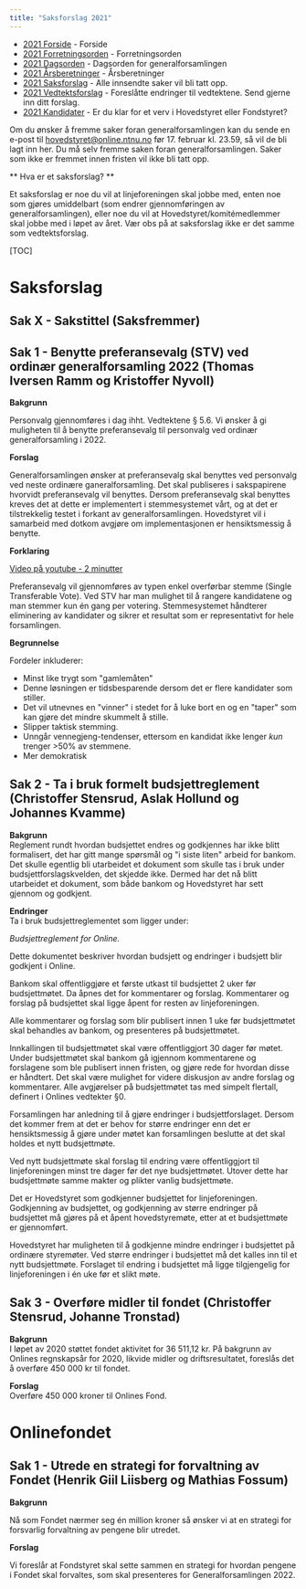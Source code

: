 ```yaml
---
title: "Saksforslag 2021"
---
```


* [2021 Forside](/generalforsamlingen/genfors2021)   - Forside
* [2021 Forretningsorden](/generalforsamlingen/genfors2021/forretningsorden) - Forretningsorden
* [2021 Dagsorden](/generalforsamlingen/genfors2021/dagsorden) - Dagsorden for generalforsamlingen
* [2021 Årsberetninger](/generalforsamlingen/genfors2021/aarsberetninger) - Årsberetninger
* [2021 Saksforslag](/generalforsamlingen/genfors2021/saksforslag) - Alle innsendte saker vil bli tatt opp.
* [2021 Vedtektsforslag](/generalforsamlingen/genfors2021/vedtekstforslag) - Foreslåtte endringer til vedtektene. Send gjerne inn ditt forslag.
* [2021 Kandidater](/generalforsamlingen/genfors2021/valg) - Er du klar for et verv i Hovedstyret eller Fondstyret?

Om du ønsker å fremme saker foran generalforsamlingen kan du sende en e-post til hovedstyret@online.ntnu.no før 17. februar kl. 23.59, så vil de bli lagt inn her. Du må selv fremme saken foran generalforsamlingen. Saker som ikke er fremmet innen fristen vil ikke bli tatt opp. 

** Hva er et saksforslag? **

Et saksforslag er noe du vil at linjeforeningen skal jobbe med, enten noe som gjøres umiddelbart (som endrer gjennomføringen av generalforsamlingen), eller noe du vil at Hovedstyret/komitémedlemmer skal jobbe med i løpet av året. Vær obs på at saksforslag ikke er det samme som vedtektsforslag.

[TOC]

# Saksforslag 


## Sak X - Sakstittel (Saksfremmer)

## Sak 1 - Benytte preferansevalg (STV) ved ordinær generalforsamling 2022 (Thomas Iversen Ramm og Kristoffer Nyvoll)

**Bakgrunn**

Personvalg gjennomføres i dag ihht. Vedtektene § 5.6. Vi ønsker å gi muligheten til å benytte preferansevalg til personvalg ved ordinær generalforsamling i 2022. 

**Forslag**

Generalforsamlingen ønsker at preferansevalg skal benyttes ved personvalg ved neste ordinære ganeralforsamling. Det skal publiseres i sakspapirene hvorvidt preferansevalg vil benyttes. Dersom preferansevalg skal benyttes kreves det at dette er implementert i stemmesystemet vårt, og at det er tilstrekkelig testet i forkant av generalforsamlingen. Hovedstyret vil i samarbeid med dotkom avgjøre om implementasjonen er hensiktsmessig å benytte.

**Forklaring**

[Video på youtube - 2 minutter](https://www.youtube.com/watch?v=bLH_w5kHJpA&ab_channel=SUSUtvSouthampton)

Preferansevalg vil gjennomføres av typen enkel overførbar stemme (Single Transferable Vote). Ved STV har man mulighet til å rangere kandidatene og man stemmer kun én gang per votering. Stemmesystemet håndterer eliminering av kandidater og sikrer et resultat som er representativt for hele forsamlingen. 

**Begrunnelse**

Fordeler inkluderer:

- Minst like trygt som "gamlemåten" 
- Denne løsningen er tidsbesparende dersom det er flere kandidater som stiller.  
- Det vil utnevnes en "vinner" i stedet for å luke bort en og en "taper" som kan gjøre det mindre skummelt å stille.  
- Slipper taktisk stemming.  
- Unngår vennegjeng-tendenser, ettersom en kandidat ikke lenger *kun* trenger >50% av stemmene.  
- Mer demokratisk  


## Sak 2 - Ta i bruk formelt budsjettreglement (Christoffer Stensrud, Aslak Hollund og Johannes Kvamme)

**Bakgrunn**  
Reglement rundt hvordan budsjettet endres og godkjennes har ikke blitt formalisert, det har gitt mange spørsmål og "i siste liten" arbeid for bankom. Det skulle egentlig bli utarbeidet et dokument som skulle tas i bruk under budsjettforslagskvelden, det skjedde ikke. Dermed har det nå blitt utarbeidet et dokument, som både bankom og Hovedstyret har sett gjennom og godkjent.

**Endringer**  
Ta i bruk budsjettreglementet som ligger under:  

*Budsjettreglement for Online.*  

Dette dokumentet beskriver hvordan budsjett og endringer i budsjett blir godkjent i Online. 

Bankom skal offentliggjøre et første utkast til budsjettet 2 uker før budsjettmøtet. Da åpnes det for kommentarer og forslag. Kommentarer og forslag på budsjettet skal ligge åpent for resten av linjeforeningen. 

Alle kommentarer og forslag som blir publisert innen 1 uke før budsjettmøtet skal behandles av bankom, og presenteres på budsjettmøtet. 

Innkallingen til budsjettmøtet skal være offentliggjort 30 dager før møtet. Under budsjettmøtet skal bankom gå igjennom kommentarene og forslagene som ble publisert innen fristen, og gjøre rede for hvordan disse er håndtert. Det skal være mulighet for videre diskusjon av andre forslag og kommentarer. Alle avgjørelser på budsjettmøtet tas med simpelt flertall, definert i Onlines vedtekter §0. 

Forsamlingen har anledning til å gjøre endringer i budsjettforslaget. Dersom det kommer frem at det er behov for større endringer enn det er hensiktsmessig å gjøre under møtet kan forsamlingen beslutte at det skal holdes et nytt budsjettmøte. 

Ved nytt budsjettmøte skal forslag til endring være offentliggjort til linjeforeningen minst tre dager før det nye budsjettmøtet. Utover dette har budsjettmøte samme makter og plikter vanlig budsjettmøte. 

Det er Hovedstyret som godkjenner budsjettet for linjeforeningen. Godkjenning av budsjettet, og godkjenning av større endringer på budsjettet må gjøres på et åpent hovedstyremøte, etter at et budsjettmøte er gjennomført. 

Hovedstyret har muligheten til å godkjenne mindre endringer i budsjettet på ordinære styremøter. Ved større endringer i budsjettet må det kalles inn til et nytt budsjettmøte. Forslaget til endring i budsjettet må ligge tilgjengelig for linjeforeningen i én uke før et slikt møte.

## Sak 3 - Overføre midler til fondet (Christoffer Stensrud, Johanne Tronstad)

**Bakgrunn**  
I løpet av 2020 støttet fondet aktivitet for 36 511,12 kr. På bakgrunn av Onlines regnskapsår for 2020, likvide midler og driftsresultatet, foreslås det å overføre 450 000 kr til fondet.

**Forslag**  
Overføre 450 000 kroner til Onlines Fond.

# Onlinefondet

## Sak 1 - Utrede en strategi for forvaltning av Fondet (Henrik Giil Liisberg og Mathias Fossum)

**Bakgrunn**

Nå som Fondet nærmer seg én million kroner så ønsker vi at en strategi for forsvarlig forvaltning av pengene blir utredet. 

**Forslag**

Vi foreslår at Fondstyret skal sette sammen en strategi for hvordan pengene i Fondet skal forvaltes, som skal presenteres for Generalforsamlingen 2022.
